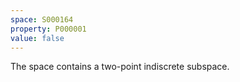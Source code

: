 ```yaml
---
space: S000164
property: P000001
value: false
---
```


The space contains a two-point indiscrete subspace.
